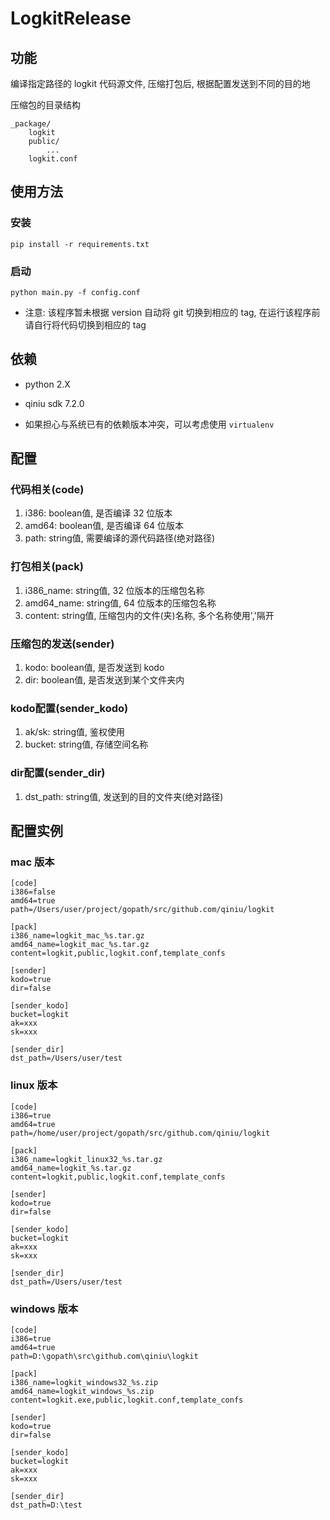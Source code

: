 LogkitRelease
===

## 功能
编译指定路径的 logkit 代码源文件, 压缩打包后, 根据配置发送到不同的目的地

压缩包的目录结构
```
_package/
    logkit
    public/
        ...
    logkit.conf
```

## 使用方法
### 安装
```
pip install -r requirements.txt
```
### 启动
```
python main.py -f config.conf
```
* 注意: 该程序暂未根据 version 自动将 git 切换到相应的 tag, 在运行该程序前请自行将代码切换到相应的 tag

## 依赖
* python 2.X
* qiniu sdk 7.2.0

* 如果担心与系统已有的依赖版本冲突，可以考虑使用 `virtualenv`

## 配置
### 代码相关(code)
1. i386: boolean值, 是否编译 32 位版本
1. amd64: boolean值, 是否编译 64 位版本
1. path: string值, 需要编译的源代码路径(绝对路径)

### 打包相关(pack)
1. i386_name: string值, 32 位版本的压缩包名称
1. amd64_name: string值, 64 位版本的压缩包名称
1. content: string值, 压缩包内的文件(夹)名称, 多个名称使用','隔开

### 压缩包的发送(sender)
1. kodo: boolean值, 是否发送到 kodo
1. dir: boolean值, 是否发送到某个文件夹内

### kodo配置(sender_kodo)
1. ak/sk: string值, 鉴权使用
1. bucket: string值, 存储空间名称

### dir配置(sender_dir)
1. dst_path: string值, 发送到的目的文件夹(绝对路径)


## 配置实例
### mac 版本
```
[code]
i386=false
amd64=true
path=/Users/user/project/gopath/src/github.com/qiniu/logkit

[pack]
i386_name=logkit_mac_%s.tar.gz
amd64_name=logkit_mac_%s.tar.gz
content=logkit,public,logkit.conf,template_confs

[sender]
kodo=true
dir=false

[sender_kodo]
bucket=logkit
ak=xxx
sk=xxx

[sender_dir]
dst_path=/Users/user/test
```

### linux 版本
```
[code]
i386=true
amd64=true
path=/home/user/project/gopath/src/github.com/qiniu/logkit

[pack]
i386_name=logkit_linux32_%s.tar.gz
amd64_name=logkit_%s.tar.gz
content=logkit,public,logkit.conf,template_confs

[sender]
kodo=true
dir=false

[sender_kodo]
bucket=logkit
ak=xxx
sk=xxx

[sender_dir]
dst_path=/Users/user/test
```
### windows 版本
```
[code]
i386=true
amd64=true
path=D:\gopath\src\github.com\qiniu\logkit

[pack]
i386_name=logkit_windows32_%s.zip
amd64_name=logkit_windows_%s.zip
content=logkit.exe,public,logkit.conf,template_confs

[sender]
kodo=true
dir=false

[sender_kodo]
bucket=logkit
ak=xxx
sk=xxx

[sender_dir]
dst_path=D:\test
```

